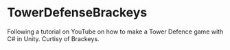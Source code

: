 # TowerDefenseBrackeys
Following a tutorial on YouTube on how to make a Tower Defence game with C# in Unity. Curtisy of Brackeys.
